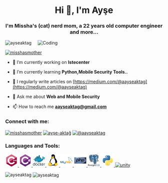 <h1 align="center">Hi 👋, I'm Ayşe</h1>
<h3 align="center">I'm Missha's (cat) nerd mom, a 22 years old computer engineer and more...</h3>

<img align="right" alt="Coding" width="400" src= "https://ezgif.com/optimize/ezgif-5-ccbde62b61.gif">
<p align="left"> <img src="https://komarev.com/ghpvc/?username=ayseaktag&label=Profile%20views&color=0e75b6&style=flat" alt="ayseaktag" /> </p>

<p align="left"> <a href="https://twitter.com/misshasmother" target="blank"><img src="https://img.shields.io/twitter/follow/misshasmother?logo=twitter&style=for-the-badge" alt="misshasmother" /></a> </p>

- 🔭 I’m currently working on **Istecenter**

- 🌱 I’m currently learning **Python,Mobile Security Tools..**

- 📝 I regularly write articles on [https://medium.com/@aayseaktag](https://medium.com/@aayseaktag)

- 💬 Ask me about **Web and Mobile Security**

- 📫 How to reach me **aayseaktag@gmail.com**

<h3 align="left">Connect with me:</h3>
<p align="left">
<a href="https://twitter.com/misshasmother" target="blank"><img align="center" src="https://raw.githubusercontent.com/rahuldkjain/github-profile-readme-generator/master/src/images/icons/Social/twitter.svg" alt="misshasmother" height="30" width="40" /></a>
<a href="https://linkedin.com/in/ayşe-aktağ" target="blank"><img align="center" src="https://raw.githubusercontent.com/rahuldkjain/github-profile-readme-generator/master/src/images/icons/Social/linked-in-alt.svg" alt="ayşe-aktağ" height="30" width="40" /></a>
<a href="https://medium.com/@aayseaktag" target="blank"><img align="center" src="https://raw.githubusercontent.com/rahuldkjain/github-profile-readme-generator/master/src/images/icons/Social/medium.svg" alt="@aayseaktag" height="30" width="40" /></a>
</p>

<h3 align="left">Languages and Tools:</h3>
<p align="left"> <a href="https://www.w3schools.com/cpp/" target="_blank" rel="noreferrer"> <img src="https://raw.githubusercontent.com/devicons/devicon/master/icons/cplusplus/cplusplus-original.svg" alt="cplusplus" width="40" height="40"/> </a> <a href="https://www.w3schools.com/cs/" target="_blank" rel="noreferrer"> <img src="https://raw.githubusercontent.com/devicons/devicon/master/icons/csharp/csharp-original.svg" alt="csharp" width="40" height="40"/> </a> <a href="https://www.docker.com/" target="_blank" rel="noreferrer"> <img src="https://raw.githubusercontent.com/devicons/devicon/master/icons/docker/docker-original-wordmark.svg" alt="docker" width="40" height="40"/> </a> <a href="https://www.linux.org/" target="_blank" rel="noreferrer"> <img src="https://raw.githubusercontent.com/devicons/devicon/master/icons/linux/linux-original.svg" alt="linux" width="40" height="40"/> </a> <a href="https://www.mysql.com/" target="_blank" rel="noreferrer"> <img src="https://raw.githubusercontent.com/devicons/devicon/master/icons/mysql/mysql-original-wordmark.svg" alt="mysql" width="40" height="40"/> </a> <a href="https://www.php.net" target="_blank" rel="noreferrer"> <img src="https://raw.githubusercontent.com/devicons/devicon/master/icons/php/php-original.svg" alt="php" width="40" height="40"/> </a> <a href="https://www.postgresql.org" target="_blank" rel="noreferrer"> <img src="https://raw.githubusercontent.com/devicons/devicon/master/icons/postgresql/postgresql-original-wordmark.svg" alt="postgresql" width="40" height="40"/> </a> <a href="https://www.python.org" target="_blank" rel="noreferrer"> <img src="https://raw.githubusercontent.com/devicons/devicon/master/icons/python/python-original.svg" alt="python" width="40" height="40"/> </a> <a href="https://unity.com/" target="_blank" rel="noreferrer"> <img src="https://www.vectorlogo.zone/logos/unity3d/unity3d-icon.svg" alt="unity" width="40" height="40"/> </a> </p>

<p><img align="left" src="https://github-readme-stats.vercel.app/api/top-langs?username=ayseaktag&show_icons=true&locale=en&layout=compact" alt="ayseaktag" /></p>

<p>&nbsp;<img align="center" src="https://github-readme-stats.vercel.app/api?username=ayseaktag&show_icons=true&locale=en" alt="ayseaktag" /></p>
